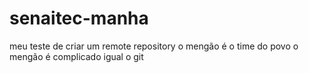 # senaitec-manha
meu teste de criar um remote repository
o mengão é o time do povo
o mengão é complicado igual o git

